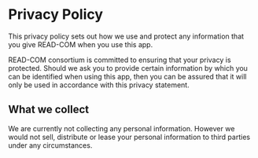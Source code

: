 # Privacy Policy

This privacy policy sets out how we use and protect any information that you give READ-COM when you use this app.

READ-COM consortium is committed to ensuring that your privacy is protected. Should we ask you to provide certain information by which you can be identified when using this app, then you can be assured that it will only be used in accordance with this privacy statement.

## What we collect

We are currently not collecting any personal information. However we would not sell, distribute or lease your personal information to third parties under any circumstances.
